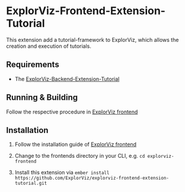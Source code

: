 # ExplorViz-Frontend-Extension-Tutorial

This extension add a tutorial-framework to ExplorViz, which allows the creation and execution of tutorials.

## Requirements
- The [ExplorViz-Backend-Extension-Tutorial](https://github.com/ExplorViz/explorViz-backend-extension-tutorial) 

## Running & Building

Follow the respective procedure in [ExplorViz frontend](https://github.com/ExplorViz/explorviz-frontend#running--development)

## Installation
1. Follow the installation guide of [ExplorViz frontend](https://github.com/ExplorViz/explorviz-frontend#development)

2. Change to the frontends directory in your CLI, e.g. `cd explorviz-frontend`

3. Install this extension via `ember install https://github.com/ExplorViz/explorviz-frontend-extension-tutorial.git`
